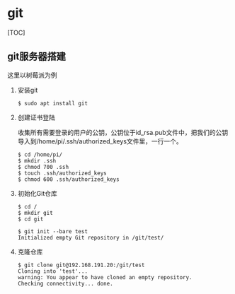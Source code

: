 # git



[TOC]

## git服务器搭建

这里以树莓派为例

1. 安装git

   ```shell
   $ sudo apt install git
   ```

2. 创建证书登陆

   收集所有需要登录的用户的公钥，公钥位于id_rsa.pub文件中，把我们的公钥导入到/home/pi/.ssh/authorized_keys文件里，一行一个。

   ```shell
   $ cd /home/pi/
   $ mkdir .ssh
   $ chmod 700 .ssh
   $ touch .ssh/authorized_keys
   $ chmod 600 .ssh/authorized_keys
   ```

3. 初始化Git仓库

   ```shell
   $ cd /
   $ mkdir git
   $ cd git
   
   $ git init --bare test
   Initialized empty Git repository in /git/test/
   ```

4. 克隆仓库

   ```shell
   $ git clone git@192.168.191.20:/git/test
   Cloning into 'test'...
   warning: You appear to have cloned an empty repository.
   Checking connectivity... done.
   ```

